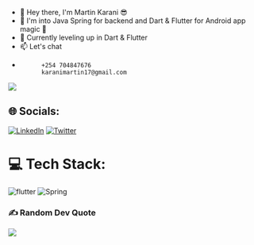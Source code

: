 - 👋 Hey there, I'm Martin Karani 😎
- 👀 I'm into Java Spring for backend and Dart & Flutter for Android app magic 🌟
- 🌱 Currently leveling up in Dart & Flutter
- 📫 Let's chat
-           +254 704847676
            karanimartin17@gmail.com
<!---
Qarani-m/Qarani-m is a ✨ special ✨ repository because its `README.md` (this file) appears on your GitHub profile.
You can click the Preview link to take a look at your changes.
--->
[![](https://visitcount.itsvg.in/api?id=Qarani-m&label=Profile%20Views&color=5&pretty=false)](https://visitcount.itsvg.in)

## 🌐 Socials:
[![LinkedIn](https://img.shields.io/badge/LinkedIn-%230077B5.svg?logo=linkedin&logoColor=white)]([https://linkedin.com/in/https://linkedin.com/in/martin-karani-326196233](https://www.linkedin.com/in/martin-karani-326196233/)) [![Twitter](https://img.shields.io/badge/Twitter-%231DA1F2.svg?logo=Twitter&logoColor=white)](https://twitter.com/qarranni) 

# 💻 Tech Stack:
![flutter](https://img.shields.io/badge/flutter-%230175C2.svg?style=for-the-badge&logo=dart&logoColor=white) ![Spring](https://img.shields.io/badge/spring-%236DB33F.svg?style=for-the-badge&logo=spring&logoColor=white)

### ✍️ Random Dev Quote
![](https://quotes-github-readme.vercel.app/api?type=horizontal&theme=radical)


